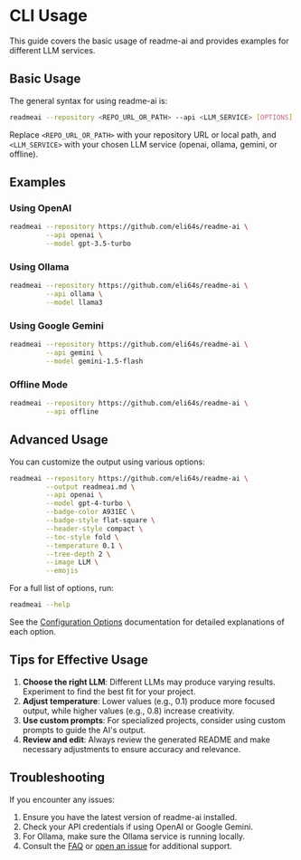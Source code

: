 # CLI Usage

This guide covers the basic usage of readme-ai and provides examples for different LLM services.

## Basic Usage

The general syntax for using readme-ai is:

```sh
readmeai --repository <REPO_URL_OR_PATH> --api <LLM_SERVICE> [OPTIONS]
```

Replace `<REPO_URL_OR_PATH>` with your repository URL or local path, and `<LLM_SERVICE>` with your chosen LLM service (openai, ollama, gemini, or offline).

## Examples

### Using OpenAI

```sh
readmeai --repository https://github.com/eli64s/readme-ai \
         --api openai \
         --model gpt-3.5-turbo
```

### Using Ollama

```sh
readmeai --repository https://github.com/eli64s/readme-ai \
         --api ollama \
         --model llama3
```

### Using Google Gemini

```sh
readmeai --repository https://github.com/eli64s/readme-ai \
         --api gemini \
         --model gemini-1.5-flash
```

### Offline Mode

```sh
readmeai --repository https://github.com/eli64s/readme-ai \
         --api offline
```

## Advanced Usage

You can customize the output using various options:

```sh
readmeai --repository https://github.com/eli64s/readme-ai \
         --output readmeai.md \
         --api openai \
         --model gpt-4-turbo \
         --badge-color A931EC \
         --badge-style flat-square \
         --header-style compact \
         --toc-style fold \
         --temperature 0.1 \
         --tree-depth 2 \
         --image LLM \
         --emojis
```

For a full list of options, run:

```sh
readmeai --help
```

See the [Configuration Options](../../configuration/index.md#command-line-options) documentation for detailed explanations of each option.

## Tips for Effective Usage

1. **Choose the right LLM**: Different LLMs may produce varying results. Experiment to find the best fit for your project.
2. **Adjust temperature**: Lower values (e.g., 0.1) produce more focused output, while higher values (e.g., 0.8) increase creativity.
3. **Use custom prompts**: For specialized projects, consider using custom prompts to guide the AI's output.
4. **Review and edit**: Always review the generated README and make necessary adjustments to ensure accuracy and relevance.

## Troubleshooting

If you encounter any issues:

1. Ensure you have the latest version of readme-ai installed.
2. Check your API credentials if using OpenAI or Google Gemini.
3. For Ollama, make sure the Ollama service is running locally.
4. Consult the [FAQ](https://github.com/eli64s/readme-ai/issues) or [open an issue](https://github.com/eli64s/readme-ai/issues) for additional support.
